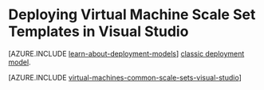 <properties
	pageTitle="Deploying Virtual Machine Scale Set Templates in Visual Studio | Azure"
	description="How to deploy Virtual Machine Scale Set using a Visual Studio Resource Group Deployment"
	services="virtual-machines-windows"
	documentationCenter=""
	authors="gbowerman"
	manager="timlt"
	editor=""
	tags="azure-resource-manager"/>

<tags
	ms.service="virtual-machines-windows"
	ms.date="12/11/2015"
	wacn.date=""/>

# Deploying Virtual Machine Scale Set Templates in Visual Studio

[AZURE.INCLUDE [learn-about-deployment-models](../includes/learn-about-deployment-models-rm-include.md)] [classic deployment model](/documentation/articles/virtual-machines-windows-classic-create-powershell).

[AZURE.INCLUDE [virtual-machines-common-scale-sets-visual-studio](../includes/virtual-machines-common-scale-sets-visual-studio.md)]
